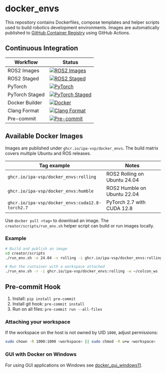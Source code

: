 # docker_envs

This repository contains Dockerfiles, compose templates and helper scripts used to build robotics development environments.  Images are automatically published to [GitHub Container Registry](https://ghcr.io) using GitHub Actions.

## Continuous Integration

| Workflow | Status |
|----------|--------|
| ROS2 Images | [![ROS2 Images](https://github.com/ipa-vsp/docker_envs/actions/workflows/ros2.yml/badge.svg)](https://github.com/ipa-vsp/docker_envs/actions/workflows/ros2.yml) |
| ROS2 Staged | [![ROS2 Staged](https://github.com/ipa-vsp/docker_envs/actions/workflows/ros2-staged.yml/badge.svg)](https://github.com/ipa-vsp/docker_envs/actions/workflows/ros2-staged.yml) |
| PyTorch | [![PyTorch](https://github.com/ipa-vsp/docker_envs/actions/workflows/pytorch.yml/badge.svg)](https://github.com/ipa-vsp/docker_envs/actions/workflows/pytorch.yml) |
| PyTorch Staged | [![PyTorch Staged](https://github.com/ipa-vsp/docker_envs/actions/workflows/pytorch-staged.yml/badge.svg)](https://github.com/ipa-vsp/docker_envs/actions/workflows/pytorch-staged.yml) |
| Docker Builder | [![Docker](https://github.com/ipa-vsp/docker_envs/actions/workflows/docker.yml/badge.svg)](https://github.com/ipa-vsp/docker_envs/actions/workflows/docker.yml) |
| Clang Format | [![Clang Format](https://github.com/ipa-vsp/docker_envs/actions/workflows/ci-formater.yml/badge.svg)](https://github.com/ipa-vsp/docker_envs/actions/workflows/ci-formater.yml) |
| Pre-commit | [![Pre-commit](https://github.com/ipa-vsp/docker_envs/actions/workflows/pre-formater.yml/badge.svg)](https://github.com/ipa-vsp/docker_envs/actions/workflows/pre-formater.yml) |

## Available Docker Images

Images are published under `ghcr.io/ipa-vsp/docker_envs`.  The build matrix covers multiple Ubuntu and ROS releases.

| Tag example | Notes |
|-------------|-------|
| `ghcr.io/ipa-vsp/docker_envs:rolling` | ROS2 Rolling on Ubuntu 24.04 |
| `ghcr.io/ipa-vsp/docker_envs:humble`  | ROS2 Humble on Ubuntu 22.04 |
| `ghcr.io/ipa-vsp/docker_envs:cuda12.8-torch2.7` | PyTorch 2.7 with CUDA 12.8 |

Use `docker pull <tag>` to download an image.  The `creator/scripts/run_env.sh` helper script can build or run images locally.

### Example

```bash
# Build and publish an image
cd creator/scripts
./run_env.sh -o 24.04 -v rolling -i ghcr.io/ipa-vsp/docker_envs:rolling -b

# Run the container with a workspace attached
./run_env.sh -r -i ghcr.io/ipa-vsp/docker_envs:rolling -w ~/colcon_ws
```

## Pre-commit Hook

1. Install: `pip install pre-commit`
2. Install git hook: `pre-commit install`
3. Run on all files: `pre-commit run --all-files`

### Attaching your workspace
If the workspace on the host is not owned by UID `1000`, adjust permissions:

```bash
sudo chown -R 1000:1000 <workspace> || sudo chmod -R u+w <workspace>
```

### GUI with Docker on Windows
For using GUI applications on Windows see [docker_gui_windows11](https://github.com/prachandabhanu/docker_gui_windows11.git).
